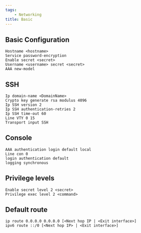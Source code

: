 ```yaml
---
tags:
    - Networking
title: Basic
---
```

## Basic Configuration
    Hostname <hostname>
    Service password-encryption
    Enable secret <secret>
    Username <username> secret <secret>
    AAA new-model

## SSH
    Ip domain-name <DomainName>
    Crypto key generate rsa modulus 4096
    Ip SSH version 2
    Ip SSH authentication-retries 2
    Ip SSH time-out 60
    Line VTY 0 15
    Transport input SSH

## Console
    AAA authentication login default local
    Line con 0
    login authentication default
    logging synchronous

## Privilege levels
    Enable secret level 2 <secret>
    Privilege exec level 2 <command>

## Default route
    ip route 0.0.0.0 0.0.0.0 [<Next hop IP | <Exit interface>]
    ipv6 route ::/0 [<Next hop IP> | <Exit interface>]